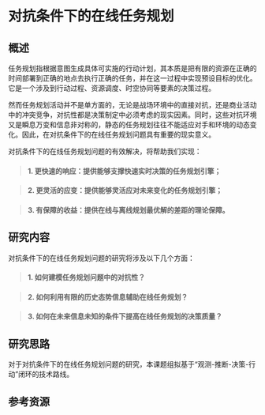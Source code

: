 # 对抗条件下的在线任务规划

## 概述
任务规划指根据意图生成具体可实施的行动计划，其本质是把有限的资源在正确的时间部署到正确的地点去执行正确的任务，并在这一过程中实现预设目标的优化。它是一个涉及到行动过程、资源调度、时空协同等要素的决策过程。

然而任务规划活动并不是单方面的，无论是战场环境中的直接对抗，还是商业活动中的冲突竞争，对抗性都是决策制定中必须考虑的现实因素。同时，这些对抗环境又是瞬息万变和信息非对称的，静态的任务规划往往不能适应对手和环境的动态变化。因此，在对抗条件下的在线任务规划问题具有重要的现实意义。

对抗条件下的在线任务规划问题的有效解决，将帮助我们实现：

>#### 1. 更快速的响应：提供能够支撑快速实时决策的任务规划引擎；

>#### 2. 更灵活的应变：提供能够灵活应对未来变化的任务规划引擎；

>#### 3. 有保障的收益：提供在线与离线规划最优解的差距的理论保障。


## 研究内容
对抗条件下的在线任务规划问题的研究将涉及以下几个方面：

>#### 1.	如何建模任务规划问题中的对抗性？

>#### 2.	如何利用有限的历史态势信息辅助在线任务规划？

>#### 3.	如何在未来信息未知的条件下提高在线任务规划的决策质量？

## 研究思路
对于对抗条件下的在线任务规划问题的研究，本课题组拟基于“观测-推断-决策-行动”闭环的技术路线。

## 参考资源
